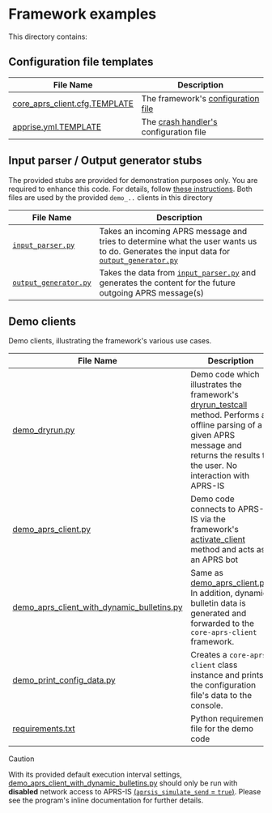 # Framework examples

This directory contains:

## Configuration file templates

| File Name                                                      | Description                                                                                       |
|----------------------------------------------------------------|---------------------------------------------------------------------------------------------------|
 | [core_aprs_client.cfg.TEMPLATE](core_aprs_client.cfg.TEMPLATE) | The framework's [configuration file](/docs/configuration.md)                                      |
 | [apprise.yml.TEMPLATE](apprise.yml.TEMPLATE)                   | The [crash handler's](/docs/configuration_subsections/config_crash_handler.md) configuration file |                                                                               

## Input parser / Output generator stubs

The provided stubs are provided for demonstration purposes only. You are required to enhance this code. For details, follow [these instructions](/docs/framework_usage.md). Both files are used by the provided `demo_..` clients in this directory

| File Name                                    | Description                                                                                                                                                   |
|----------------------------------------------|---------------------------------------------------------------------------------------------------------------------------------------------------------------|
 | [`input_parser.py`](input_parser.py)         | Takes an incoming APRS message and tries to determine what the user wants us to do. Generates the input data for [`output_generator.py`](output_generator.py) |
 | [`output_generator.py`](output_generator.py) | Takes the data from [`input_parser.py`](input_parser.py) and generates the content for the future outgoing APRS message(s)                                    |

## Demo clients

Demo clients, illustrating the framework's various use cases.

| File Name                                                                                | Description                                                                                                                                                                                                                                            |
|------------------------------------------------------------------------------------------|--------------------------------------------------------------------------------------------------------------------------------------------------------------------------------------------------------------------------------------------------------|
| [demo_dryrun.py](demo_dryrun.py)                                                         | Demo code which illustrates the framework's [dryrun_testcall](/docs/coreaprsclient_class.md#dryrun_testcall-class-method) method. Performs an offline parsing of a given APRS message and returns the results to the user. No interaction with APRS-IS | 
| [demo_aprs_client.py](demo_aprs_client.py)                                               | Demo code connects to APRS-IS via the framework's [activate_client](/docs/coreaprsclient_class.md#activate_client-class-method) method and acts as an APRS bot                                                                                         |
| [demo_aprs_client_with_dynamic_bulletins.py](demo_aprs_client_with_dynamic_bulletins.py) | Same as [demo_aprs_client.py](demo_aprs_client.py). In addition, dynamic bulletin data is generated and forwarded to the `core-aprs-client` framework.                                                                                                 |
| [demo_print_config_data.py](demo_print_config_data.py)                                   | Creates a `core-aprs-client` class instance and prints the configuration file's data to the console.                                                                                                                                                   |
| [requirements.txt](requirements.txt)                                                     | Python requirements file for the demo code                                                                                                                                                                                                             | 
> [!CAUTION]
> With its provided default execution interval settings, [demo_aprs_client_with_dynamic_bulletins.py](demo_aprs_client_with_dynamic_bulletins.py) should only be run with __disabled__ network access to APRS-IS [(`aprsis_simulate_send` = `true`)](/docs/configuration_subsections/config_testing.md). Please see the program's inline documentation for further details. 
